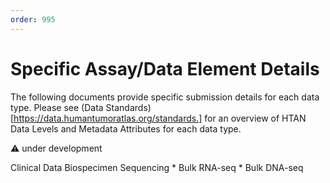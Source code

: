 ```yaml
---
order: 995
---
```


# Specific Assay/Data Element Details

The following documents provide specific submission details for each data type.  Please see (Data Standards)[https://data.humantumoratlas.org/standards.] for an overview of HTAN Data Levels and Metadata Attributes for each data type.

:warning: under development

Clinical Data
Biospecimen
Sequencing
    * Bulk RNA-seq
    * Bulk DNA-seq
